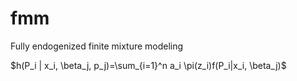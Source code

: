 # fmm 

Fully endogenized finite mixture modeling

$`h(P_i | x_i, \beta_j, p_j)=\sum_{i=1}^n a_i \pi(z_i)f(P_i|x_i, \beta_j)`$
